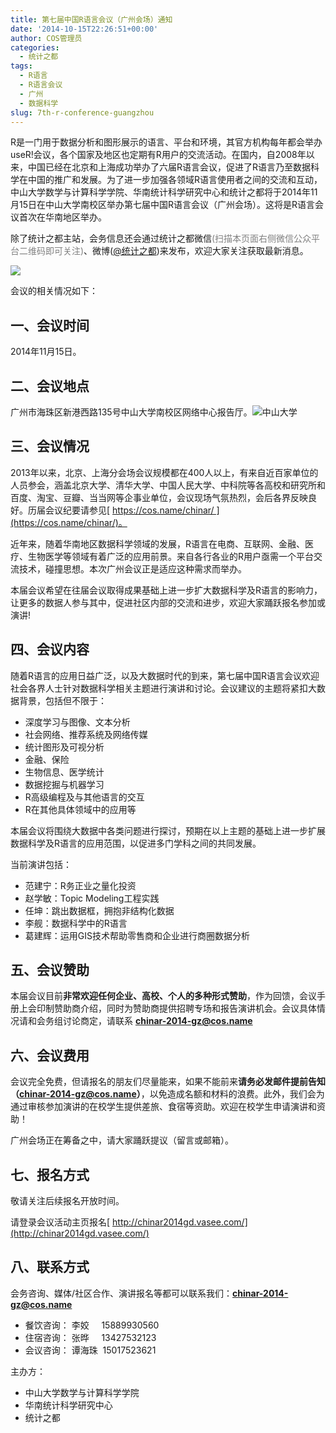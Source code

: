 ```yaml
---
title: 第七届中国R语言会议（广州会场）通知
date: '2014-10-15T22:26:51+00:00'
author: COS管理员
categories:
  - 统计之都
tags:
  - R语言
  - R语言会议
  - 广州
  - 数据科学
slug: 7th-r-conference-guangzhou
---
```


R是一门用于数据分析和图形展示的语言、平台和环境，其官方机构每年都会举办useR!会议，各个国家及地区也定期有R用户的交流活动。在国内，自2008年以来，中国已经在北京和上海成功举办了六届R语言会议，促进了R语言乃至数据科学在中国的推广和发展。为了进一步加强各领域R语言使用者之间的交流和互动，中山大学数学与计算科学学院、华南统计科学研究中心和统计之都将于2014年11月15日在中山大学南校区举办第七届中国R语言会议（广州会场）。这将是R语言会议首次在华南地区举办。

除了统计之都主站，会务信息还会通过统计之都微信<span style="color: #808080;">(扫描本页面右侧微信公众平台二维码即可关注)</span>、微博([@统计之都](http://weibo.com/cosname))来发布，欢迎大家关注获取最新消息。

![](https://cos.name/wp-content/uploads/2010/06/China-R-Logo.png)

会议的相关情况如下：

## 一、会议时间

2014年11月15日。

## 二、会议地点

广州市海珠区新港西路135号中山大学南校区网络中心报告厅。![中山大学](https://cos.name/wp-content/uploads/2014/10/中山大学.jpg)
  
<!--more-->

## **三、会议情况**

2013年以来，北京、上海分会场会议规模都在400人以上，有来自近百家单位的人员参会，涵盖北京大学、清华大学、中国人民大学、中科院等各高校和研究所和百度、淘宝、豆瓣、当当网等企事业单位，会议现场气氛热烈，会后各界反映良好。历届会议纪要请参见[ https://cos.name/chinar/ ](https://cos.name/chinar/)。

近年来，随着华南地区数据科学领域的发展，R语言在电商、互联网、金融、医疗、生物医学等领域有着广泛的应用前景。来自各行各业的R用户亟需一个平台交流技术，碰撞思想。本次广州会议正是适应这种需求而举办。

本届会议希望在往届会议取得成果基础上进一步扩大数据科学及R语言的影响力，让更多的数据人参与其中，促进社区内部的交流和进步，欢迎大家踊跃报名参加或演讲!

## **四、会议内容**

随着R语言的应用日益广泛，以及大数据时代的到来，第七届中国R语言会议欢迎社会各界人士针对数据科学相关主题进行演讲和讨论。会议建议的主题将紧扣大数据背景，包括但不限于：

  * 深度学习与图像、文本分析
  * 社会网络、推荐系统及网络传媒
  * 统计图形及可视分析
  * 金融、保险
  * 生物信息、医学统计
  * 数据挖掘与机器学习
  * R高级编程及与其他语言的交互
  * R在其他具体领域中的应用等

本届会议将围绕大数据中各类问题进行探讨，预期在以上主题的基础上进一步扩展数据科学及R语言的应用范围，以促进多门学科之间的共同发展。

当前演讲包括：

  * 范建宁：R务正业之量化投资
  * 赵学敏：Topic Modeling工程实践
  * 任坤：跳出数据框，拥抱非结构化数据
  * 李舰：数据科学中的R语言
  * 葛建辉：运用GIS技术帮助零售商和企业进行商圈数据分析

## **五、会议赞助**

本届会议目前**非常欢迎任何企业、高校、个人的多种形式赞助**，作为回馈，会议手册上会印制赞助商介绍，同时为赞助商提供招聘专场和报告演讲机会。会议具体情况请和会务组讨论商定，请联系 **chinar-2014-gz@cos.name**

## **六、会议费用**

会议完全免费，但请报名的朋友们尽量能来，如果不能前来**请务必发邮件提前告知（****chinar-2014-gz@cos.name****）**，以免造成名额和材料的浪费。此外，我们会为通过审核参加演讲的在校学生提供差旅、食宿等资助。欢迎在校学生申请演讲和资助！

广州会场正在筹备之中，请大家踊跃提议（留言或邮箱）。

## **七、报名方式**

敬请关注后续报名开放时间。

请登录会议活动主页报名[ http://chinar2014gd.vasee.com/](http://chinar2014gd.vasee.com/)

## **八、联系方式**

会务咨询、媒体/社区合作、演讲报名等都可以联系我们：**chinar-2014-gz@cos.name**

  * 餐饮咨询： 李姣     15889930560
  * 住宿咨询： 张晔     13427532123
  * 会议咨询： 谭海珠  15017523621

主办方：

  * 中山大学数学与计算科学学院
  * 华南统计科学研究中心
  * 统计之都
